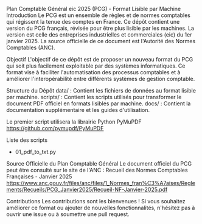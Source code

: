Plan Comptable Général eic 2025 (PCG) - Format Lisible par Machine
Introduction
Le PCG est un ensemble de règles et de normes comptables qui régissent la tenue des comptes en France.
Ce dépôt contient une version du PCG français, révisée pour être plus lisible par les machines.
La version est celle des entreprises industrielles et commerciales (eic) du 1er janvier 2025.
La source officielle de ce document est l'Autorité des Normes Comptables (ANC).

Objectif
L'objectif de ce dépôt est de proposer un nouveau format du PCG qui soit plus facilement exploitable par des systèmes informatiques.
Ce format vise à faciliter l'automatisation des processus comptables et à améliorer l'interopérabilité entre différents systèmes de gestion comptable.

Structure du Dépôt
data/ : Contient les fichiers de données au format lisible par machine.
scripts/ : Contient les scripts utilisés pour transformer le document PDF officiel en formats lisibles par machine.
docs/ : Contient la documentation supplémentaire et les guides d'utilisation.


Le premier script utilisera la librairie Python PyMuPDF
https://github.com/pymupdf/PyMuPDF


Liste des scripts
- 01_pdf_to_txt.py




Source Officielle du Plan Comptable Général
Le document officiel du PCG peut être consulté sur le site de l'ANC :
Recueil des Normes Comptables Françaises - Janvier 2025
https://www.anc.gouv.fr/files/anc/files/1_Normes_fran%C3%A7aises/Reglements/Recueils/PCG_Janvier2025/Recueil-NF-Janvier-2025.pdf


Contributions
Les contributions sont les bienvenues ! Si vous souhaitez améliorer ce format ou ajouter de nouvelles fonctionnalités, n'hésitez pas à ouvrir une issue ou à soumettre une pull request.